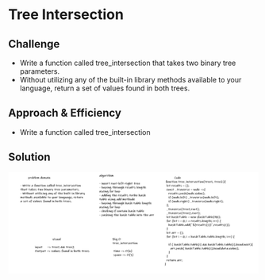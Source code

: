 # Tree Intersection
<!-- Short summary or background information -->


## Challenge
<!-- Description of the challenge -->
* Write a function called tree_intersection that takes two binary tree parameters.
* Without utilizing any of the built-in library methods available to your language, return a set of values found in both trees.
## Approach & Efficiency
<!-- What approach did you take? Why? What is the Big O space/time for this approach? -->
* Write a function called tree_intersection

## Solution
<!-- Embedded whiteboard image -->

![whiteboard-image](../img/treeInter.PNG.png)
